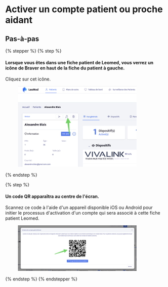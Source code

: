 # Activer un compte patient ou proche aidant

## Pas-à-pas

{% stepper %}
{% step %}
#### Lorsque vous êtes dans une fiche patient de Leomed, vous verrez un icône de Braver en haut de la fiche du patient à gauche.

Cliquez sur cet icône.

<div align="left"><figure><img src="../../.gitbook/assets/CleanShot 2025-01-09 at 22.43.36@2x.png" alt="" width="375"><figcaption></figcaption></figure></div>
{% endstep %}

{% step %}
#### Un code QR apparaîtra au centre de l'écran.

Scannez ce code à l'aide d'un appareil disponible iOS ou Android pour initier le processus d'activation d'un compte qui sera associé à cette fiche patient Leomed.

<div align="left"><figure><img src="../../.gitbook/assets/CleanShot 2025-01-09 at 22.43.46@2x.png" alt="" width="375"><figcaption></figcaption></figure></div>
{% endstep %}
{% endstepper %}
